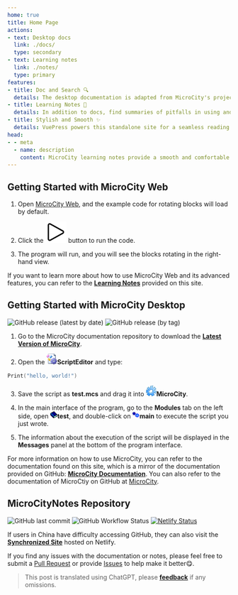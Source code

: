 ```yaml
---
home: true
title: Home Page
actions:
- text: Desktop docs
  link: ./docs/
  type: secondary
- text: Learning notes
  link: ./notes/
  type: primary
features:
- title: Doc and Search 🔍
  details: The desktop documentation is adapted from MicroCity's project docs with slight modifications. Quickly search and navigate content using the website's search functionality.
- title: Learning Notes 📔
  details: In addition to docs, find summaries of pitfalls in using and learning MicroCity Web/Desktop. These notes aim to help you avoid as many pitfalls as possible.
- title: Stylish and Smooth ✨
  details: VuePress powers this standalone site for a seamless reading and documentation reference. Install it as a Progressive Web App (PWA) for anytime access, irrespective of network constraints.
head:
- - meta
  - name: description
    content: MicroCity learning notes provide a smooth and comfortable documentation search and learning experience. You can use the website's search functionality to quickly find and navigate to content. In addition to the documentation, there are also summaries and records of pitfalls encountered during the use and learning of MicroCity, helping you navigate as smoothly as possible.
---
```


## Getting Started with MicroCity Web

1. Open [MicroCity Web](https://microcity.gitee.io/), and the example code for rotating blocks will load by default.

2. Click the ![Play](../images/note/play.svg) button to run the code.

3. The program will run, and you will see the blocks rotating in the right-hand view.

If you want to learn more about how to use MicroCity Web and its advanced features, you can refer to the [**Learning Notes**](./notes/) provided on this site.

## Getting Started with MicroCity Desktop
![GitHub release (latest by date)](https://img.shields.io/github/v/release/microcity/Desktop) ![GitHub release (by tag)](https://img.shields.io/github/downloads/microcity/Desktop/latest/total)

1. Go to the MicroCity documentation repository to download the [**Latest Version of MicroCity**](https://github.com/microcity/Desktop/releases/latest).

2. Open the ![icon](../images/doc/icon_script_editor.png)**ScriptEditor** and type:
```lua
Print("hello, world!")
```

3. Save the script as **test.mcs** and drag it into ![icon](../images/doc/icon_microcity.png)**MicroCity**.

4. In the main interface of the program, go to the **Modules** tab on the left side, open ![icon](../images/doc/icon_module_file.png)**test**, and double-click on ![icon](../images/doc/icon_module.png)**main** to execute the script you just wrote.

5. The information about the execution of the script will be displayed in the **Messages** panel at the bottom of the program interface.

For more information on how to use MicroCity, you can refer to the documentation found on this site, which is a mirror of the documentation provided on GitHub: [**MicroCity Documentation**](./docs/). You can also refer to the documentation of MicroCtiy on GitHub at [MicroCity](https://microcity.github.io/).

## MicroCityNotes Repository

![GitHub last commit](https://img.shields.io/github/last-commit/huuhghhgyg/MicroCityNotes) ![GitHub Workflow Status](https://img.shields.io/github/actions/workflow/status/huuhghhgyg/MicroCityNotes/DeployPage.yml?branch=main) [![Netlify Status](https://api.netlify.com/api/v1/badges/fe05238c-93ee-44db-84cf-7f805d43520a/deploy-status)](https://mcn.zhhuu.top)

<A2hs/>

If users in China have difficulty accessing GitHub, they can also visit the [**Synchronized Site**](https://mcn.zhhuu.top) hosted on Netlify.

If you find any issues with the documentation or notes, please feel free to submit a [Pull Request](https://github.com/huuhghhgyg/MicroCityNotes/pulls) or provide [Issues](https://github.com/huuhghhgyg/MicroCityNotes/issues) to help make it better😋.

> This post is translated using ChatGPT, please [**feedback**](https://github.com/huuhghhgyg/MicroCityNotes/issues/new) if any omissions.